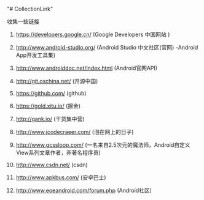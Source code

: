 "# CollectionLink" 

收集一些链接
1. https://developers.google.cn/            (Google Developers 中国网站 )

2. http://www.android-studio.org/           (Android Studio 中文社区(官网) -Android App开发工具集)

3. http://www.androiddoc.net/index.html     (Android官网API)

4. http://git.oschina.net/                  (开源中国)

5. https://github.com/                      (github)

6. https://gold.xitu.io/                    (掘金)

7. http://gank.io/                          (干货集中营)

8. http://www.jcodecraeer.com/              (泡在网上的日子)

9. http://www.gcssloop.com/                 (一名来自2.5次元的魔法师，Android自定义View系列文章作者，非著名程序员)

10. http://www.csdn.net/                    (csdn)

11. http://www.apkbus.com/                  (安卓巴士)

12. http://www.eoeandroid.com/forum.php     (Android社区)